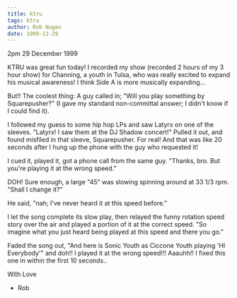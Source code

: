 ```yaml
---
title: ktru
tags: ktru
author: Rob Nugen
date: 1999-12-29
---
```


<p class=date>2pm 29 December 1999</p>

KTRU was great fun today!  I recorded my show (recorded 2 hours of my 3
hour show) for Channing, a youth in Tulsa, who was really excited to
expand his musical awareness!  I think Side A is more musically
expanding...

But!!  The coolest thing:  A guy called in; "Will you play something by
Squarepusher?"  (I gave my standard non-committal answer; I didn't know
if I could find it).

I followed my guess to some hip hop LPs and saw Latyrx on one of the
sleeves.  "Latyrx!  I saw them at the DJ Shadow concert!"  Pulled it
out, and found misfiled in that sleeve, Squarepusher.  For real!  And
that was like 20 seconds after I hung up the phone with the guy who
requested it!

I cued it, played it, got a phone call from the same guy.  "Thanks,
bro.  But you're playing it at the wrong speed."  

DOH!  Sure enough, a large "45" was slowing spinning around at 33 1/3
rpm.  "Shall I change it?"

He said, "nah; I've never heard it at this speed before."

I let the song complete its slow play, then relayed the funny rotation
speed story over the air and played a portion of it at the correct
speed.  "So imagine what you just heard being played at this speed and
there you go."

Faded the song out, "And here is Sonic Youth as Ciccone Youth playing
'HI Everybody'" and doh!! I played it at the wrong speed!!!  Aaauhh!! I
fixed this one in within the first 10 seconds..

With Love
- Rob

